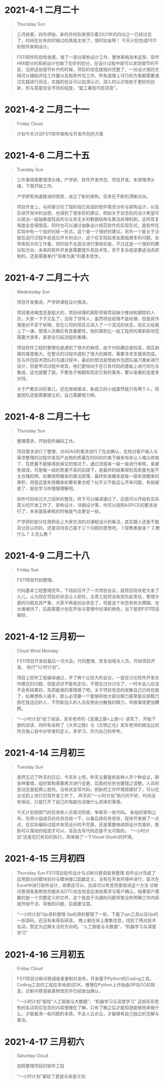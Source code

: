 # 2021-4-1 二月二十
> Thursday Sun

> 三月结束，四月伊始，新的月份到来预示着2021年的四分之一已经过去了，时间在壮年的时候过的真是太快了，惜时如金啊！
> 今天计划完成FS11的软件架构设计。

> FS11软件阶段性收尾，做了一部分架构设计工作，整体架构进本定型，软件HMI部分的系统设计也做了初步的划分，在设计过程中就可以发现细节的不足，当把这些细节补齐的时候，项目的信息就相对完整了，一份设计类的文档可以辅助评估工作量以及指导外包工作，所有道理上可行的方案都需要通过实践进行验证，实践的验证可以加深认识，深入的认识有助于更好的创新，形与意是完全不同的程度，“能工摹型巧匠窃意”。

# 2021-4-2 二月二十一
> Friday Cloud 

> 计划今天讨论FS11软件架构与开发外包的方案 

# 2021-4-6 二月二十五
> Tuesday Sun 

> 三件事情需要理清头绪，产学研、软件开发外包、项目开发。本周理清头绪，下周开始工作。 

> 产学研有快速推进的架势，成立了新的架构，任务在不断的清晰分派。

> 项目开发上，与同事讨论了现阶段已完成的软件需求分析与架构设计，以及后续开发中的设想，也得到了很多好的建议，例如关于状态机的设计希望可以提出一层抽象度较高的与业务无关的数据结构与算法处理机制，这样其复用度会变得很高，同时也可以通过抽象设计规范软件的实现形式，是软件在实现中有一个良好的统一形式，这个是一个很好的建议。另外一个是关于功能在运行过程中自适应开关的设计，这个在实现起来会面临很多的问题，会带来较大的工作量，现阶段不太适合进行落地实施，不过这是一个很好的建议和方向，未来的软件开发是需要提升其技术性，至于复杂度是要适当去控制的，还是需要奉行“简单为美”的基本哲学。

# 2021-4-7 二月二十六
> Wednesday Sun

> 项目开发推进，产学研课程设计推进。

> 项目推进难度还是挺大的，项目经理的离职导致项目缺少推进和跟踪的人员，大家一下子又乱了，没有了领导人，虽然项目经理不是经理，但是其作用绝对不亚于经理，现在公司的项目又进入了一个混沌的状态，现实又给我上了一课，管理人员确实有其重要性，他的离职比一般工程师的离职影响范围要大很多，甚至会引起流程的重建。

> 项目软件工程的整理也是遇到了很大的麻烦，由于代码耦合度较高，相互剥离的难度极大，在整合的过程中遇到了很大的麻烦，需要寻求支援来完成，在与外包技术团队的沟通过程中，最初的想法是想由外包团队操刀重新进行设计，但是甲流过程中发现，他们更倾向于在已有代码的基础上进行优化与集成，这也提醒了我，不要急于推翻和否定已有的事务，要以发展的态度来对待。

> 关于产教实训的事儿，还在继续推进，新成立的小组虽然就只有两个人，但是团队还是需要建立的，自己需要努力啊。

# 2021-4-8 二月二十七
> Thursday Sun

> 整理需求，开始软件编码工作。

> 项目需求进行了整理，对ADAS的需求进行了在此确认，在核对客户输入与需求整理的过程中发现产出物的质量在时间的约束下越来有些让人难以恭维了，在质量不能够得到保证的情况下，通过流程来一级一级进行审核，来避免错误，可是每一级的质量不高的前提下，是最终的结果得到高质量也是不太合理的啊，如果按照概率的乘法原理，最终失效概率是每一级失效概率的乘积，但是这是失效概率如果有重合呢？似乎又不能这么开率问题，有些疑惑了，留在学习中慢慢理解吧。

> 软件代码经过大刀阔斧的整改，终于可以编译通过了，后面可以开始有实际意义的开发工作了，架构设计，详细设计等，均可以按照ASPICE的要求进行了，未来面临审核的时候底气会更足一些。

> 产学研的部分在周例会上大家交流的对课程设计的看法，其实跟人还是不能百分百认同的，还是坚持自己基于三个问题的思想吧。
> 1.受教者是谁？
> 2.教什么？
> 3.怎么教？

# 2021-4-9 二月二十八
> Friday Sun

> FS11项目代码整理。 

> 代码基本工程整理完毕，下班前召开了一次项目会议，就项目现状老大发了火儿，认为现在项目的状态让人担忧，主责工程师没有担负起责任，管理方面的问题及其严重，大家不再是创业状态了，但是这个状态有些太模糊，也太难维持了，后面需要计划在开发与管理中扮演的角色，当下是把FS11项目做好。

# 2021-4-12 三月初一
> Cloud Wind Monday

> FS11项目开发前最后一次大会，代码整理，恢复给相关人员，开始项目开发。
> 执行“1小时计划”。
> 
> 项目上软件工程编译通过，开了两个比较大的会议，一直在讨论软件开发合作模式的问题，但是迟迟不能有定论，不想在过分讨论了，一时半会儿应该不会有结果的，先把能做的事情做了吧。关于项目信息的收集自己已经在做了，如果想有人接手，那么必须要一个能够将绝大部分精力甚至是全部精力放在我这边的人，不然新加入的人员反倒会分散我的精力，导致事情更加糟糕。

> “一小时计划”给了阅读，吴军老师的《浪潮之巅<上册>》读完了，开始下册的阅读，同时有采购了《大学之路》与《文明之光》吴军老师的做法比较符合我心目中对学者的定义，多学习，作为自己的参考。 

# 2021-4-14 三月初三
> Tuesday Sun 

> 竟然忘记了昨天的日记，今天补上吧，昨天主要是和各种人开个种会议，聊各种事情，组织架构需要再次进行变更，后面的任务也要随之调整，人员的变动还是挺费心思的。没有状态写代码，把新的工作环境搭建好了，可以在台式机上进行日常开发工作了。
> 昨天的“一小时计划”执行的不好，时间没有保证，只是打开了自己的电脑也没做什么具体的事情。

> 今天计划把部门的任务和人员情况捋顺，争取写一些代码。
> 新组织架构公布，先把小组成员的任务总结一下，以备后续任务安排，程序开发做了一点点，在实际编码过程中发现设计的不完善，还是需要继续把设计完善好，做到可以落地的程度才可以，盲目去写代码还是不太可取的。
> “一小时计划”还是在打折扣的执行，简单搞了一下Visual Studio的环境。

# 2021-4-15 三月初四
> Thursday Sun
> FS11项目软件设计与诊断问卷调查表整理
> 软件设计完成了应用部分的模块划分与模块接口函数定义，没有在开发环境中进行，首次在Excel中进行软件设计，效果还可以，后续可以考虑完善改进这个方法
> 诊断问卷调查表修改完服务与DTC状态信息后发给需求与客户确认，结果客户需要的是一个完整定义的文件，这个是由于沟通的问题导致没有明确工作内容就开始干活，导致的问题，后面要注意。

> “一小时计划”Qp资料整理
> Qp的资料整理了一些，下载了qm工具以及Qp的一些源码，还没有来得及研读。
> 晚上躺在床上搜集信息，找到了两对技术名词，暂定为近期关注的方向吧。“人工智能与大数据”、“机器学习与深度学习”

# 2021-4-16 三月初五
> Friday Cloud 

>FS11项目诊断问卷调查表重制并发布，开发基于Python的Coding工具。
> Coding工具的工程在本地调试OK，慢慢在Python上开始由OP向OO的转变。诊断问卷调查表修改完毕已经发出确认。

>"一小时计划"留给“人工智能与大数据”、“机器学习与深度学习”
> 这些形形色色的名词背后包含的内容慢慢在了解，只有了解之后才能知道能够用来做什么，才能看清一些问题的本质，不会人云亦云，才能够有自己独立的见解与看法。

# 2021-4-17 三月初六
> Saturday Cloud

> 加班整理项目的软件工程

> “一小时计划”留给了星链与铱星计划 
 
